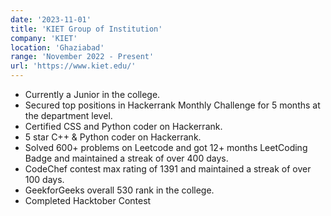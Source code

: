 ```yaml
---
date: '2023-11-01'
title: 'KIET Group of Institution'
company: 'KIET'
location: 'Ghaziabad'
range: 'November 2022 - Present'
url: 'https://www.kiet.edu/'
---
```


- Currently a Junior in the college.
- Secured top positions in Hackerrank Monthly Challenge for 5 months at the department level.
- Certified CSS and Python coder on Hackerrank.
- 5 star C++ & Python coder on Hackerrank.
- Solved 600+ problems on Leetcode and got 12+ months LeetCoding Badge and maintained a streak of over 400 days.
- CodeChef contest max rating of 1391 and maintained a streak of over 100 days.
- GeekforGeeks overall 530 rank in the college.
- Completed Hacktober Contest